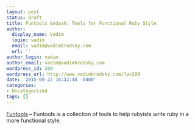```yaml
---
layout: post
status: draft
title: Funtools &ndash; Tools for Functional Ruby Style
author:
  display_name: Vadim
  login: vadim
  email: vadim@vadimbrodsky.com
  url: ''
author_login: vadim
author_email: vadim@vadimbrodsky.com
wordpress_id: 209
wordpress_url: http://www.vadimbrodsky.com/?p=209
date: '2015-09-22 16:32:48 -0400'
categories:
- Uncategorized
tags: []
---
```

<p><a href="https://gitlab.com/wuest/funtools">Funtools</a> &ndash; Funtools is a collection of tools to help rubyists write ruby in a more functional style.</p>
